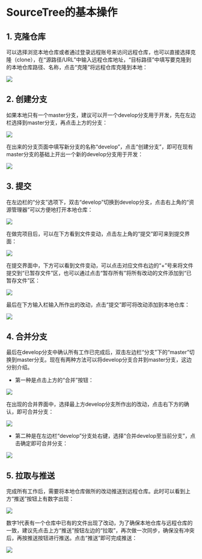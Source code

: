 # SourceTree的基本操作
## 1. 克隆仓库
可以选择浏览本地仓库或者通过登录远程账号来访问远程仓库，也可以直接选择克隆（clone），在“源路径/URL”中输入远程仓库地址，“目标路径”中填写要克隆到的本地仓库路径、名称，点击“克隆”将远程仓库克隆到本地：

![](https://wojiayun.ztywyj.top:18443/lychee/uploads/big/898dcaec6c3cdc90e21b6f4d08c6b123.png)

## 2. 创建分支
如果本地只有一个master分支，建议可以开一个develop分支用于开发，先在左边栏选择到master分支，再点击上方的分支：

![](https://wojiayun.ztywyj.top:18443/lychee/uploads/big/878807a3f00910c9f316abcad748c53d.png)

在出来的分支页面中填写新分支的名称“develop”，点击“创建分支”，即可在现有master分支的基础上开出一个新的develop分支用于开发：

![](https://wojiayun.ztywyj.top:18443/lychee/uploads/big/934212aabacfd15a5a8e7198aec4e1e1.png)

## 3. 提交
在左边栏的“分支”选项下，双击“develop”切换到develop分支，点击右上角的“资源管理器”可以方便地打开本地仓库：

![](https://wojiayun.ztywyj.top:18443/lychee/uploads/big/93aca39096a1f85730f963654948ee6e.png)

在做完项目后，可以在下方看到文件变动，点击左上角的“提交”即可来到提交界面：

![](https://wojiayun.ztywyj.top:18443/lychee/uploads/big/7d01a88e565c26477032578dd142f96a.png)

在提交界面中，下方可以看到文件变动，可以点击对应文件右边的“+”号来将文件提交到“已暂存文件”区，也可以通过点击“暂存所有”将所有改动的文件添加到“已暂存文件”区：

![](https://wojiayun.ztywyj.top:18443/lychee/uploads/big/ac4ab6e513abd0f0246346f87ea08a90.png)

最后在下方输入栏输入所作出的改动，点击“提交”即可将改动添加到本地仓库：

![](https://wojiayun.ztywyj.top:18443/lychee/uploads/big/eeddcc70652949640bdb991b6b863113.png)

## 4. 合并分支
最后在develop分支中确认所有工作已完成后，双击左边栏“分支”下的“master”切换到master分支。现在有两种方法可以将develop分支合并到master分支，这边分别介绍。
* 第一种是点击上方的“合并”按钮：

![](https://wojiayun.ztywyj.top:18443/lychee/uploads/big/28a6d6c3360c07d1046ca00e97baaf51.png)

在出现的合并界面中，选择最上方develop分支所作出的改动，点击右下方的确认，即可合并分支：

![](https://wojiayun.ztywyj.top:18443/lychee/uploads/big/424d2d573e1569af487b206300951a9e.png)

* 第二种是在左边栏“develop”分支处右键，选择“合并develop至当前分支”，点击确定即可合并分支：

![](https://wojiayun.ztywyj.top:18443/lychee/uploads/big/de3e679eb3173ee18117dae79761262e.png)

## 5. 拉取与推送
完成所有工作后，需要将本地仓库做所的改动推送到远程仓库。此时可以看到上方“推送”按钮上有数字出现：

![](https://wojiayun.ztywyj.top:18443/lychee/uploads/big/8168d4b71f30d21c20b561efe3152846.png)

数字1代表有一个仓库中已有的文件出现了改动，为了确保本地仓库与远程仓库的一致，建议先点击上方“推送”按钮左边的“拉取”，再次做一次同步，确保没有冲突后，再按推送按钮进行推送。点击“推送”即可完成推送：

![](https://wojiayun.ztywyj.top:18443/lychee/uploads/big/6306c8be71317651e083f486600200fe.png)

